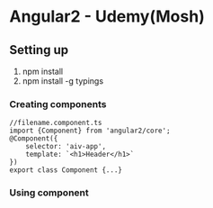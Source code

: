 # Angular2 - Udemy(Mosh)

## Setting up
1. npm install
2. npm install -g typings


### Creating components
```
//filename.component.ts
import {Component} from 'angular2/core';
@Component({
    selector: 'aiv-app',
    template: `<h1>Header</h1>`
})
export class Component {...}
```

### Using component
```

```